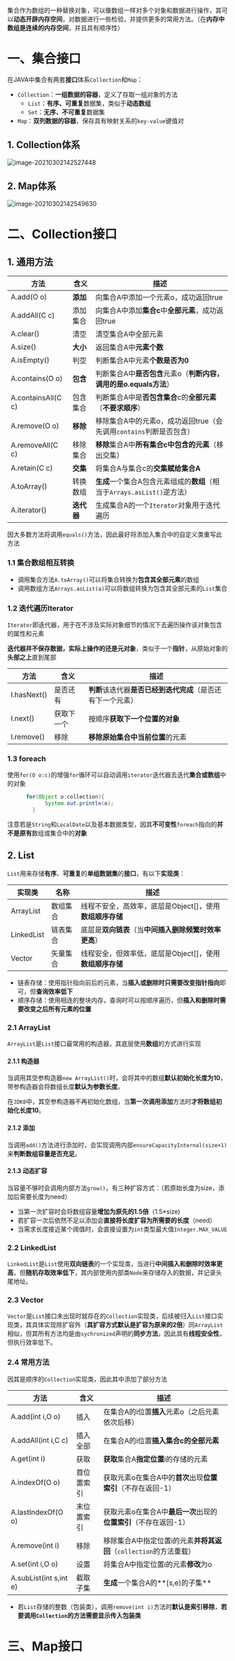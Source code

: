 集合作为数组的一种替换对象，可以像数组一样对多个对象和数据进行操作，其可以**动态开辟内存空间**，对数据进行一些检验，并提供更多的常用方法。（在**内存中数组是连续的内存空间**，并且具有顺序性）



# 一、集合接口

在JAVA中集合有两套**接口**体系`Collection`和`Map`：

+ `Collection`：**一组数据的容器**，定义了存取一组对象的方法
  + `List`：**有序、可重复**数据集，类似于**动态数组**
  + `Set`：**无序、不可重复**数据集
+ `Map`：**双列数据的容器**，保存具有映射关系的`key-value`键值对

## 1. Collection体系

![image-20210302142527448](C:\Users\lpc\Desktop\笔记\JAVA01-进阶\images\image-20210302142527448.png)

## 2. Map体系

![image-20210302142549630](C:\Users\lpc\Desktop\笔记\JAVA01-进阶\images\image-20210302142549630.png)



# 二、Collection接口

## 1. 通用方法

| 方法               | 含义       | 描述                                                         |
| ------------------ | ---------- | ------------------------------------------------------------ |
| A.add(O o)         | **添加**   | 向集合A中添加一个元素o，成功返回true                         |
| A.addAll(C c)      | 添加集合   | 向集合A中添加**集合c**中**全部元素**，成功返回true           |
| A.clear()          | 清空       | 清空集合A中全部元素                                          |
| A.size()           | **大小**   | 返回集合A中**元素个数**                                      |
| A.isEmpty()        | 判空       | 判断集合A中元素**个数是否为0**                               |
| A.contains(O o)    | **包含**   | 判断集合A中**是否包含**元素o（**判断内容，调用的是o.equals方法**） |
| A.containsAll(C c) | 包含集合   | 判断集合A中是**否包含集合**c的**全部元素**（**不要求顺序**） |
| A.remove(O o)      | **移除**   | 移除集合A中的元素o，成功返回true（会先调用`contains`判断是否包含） |
| A.removeAll(C c)   | 移除集合   | **移除**集合A中**所有集合c中包含的元素**（移出交集）         |
| A.retain(C c)      | **交集**   | 将集合A与集合c的**交集赋给集合A**                            |
| A.toArray()        | 转换数组   | **生成**一个集合A包含元素组成的**数组**（相当于`Arrays.asList()`逆方法） |
| A.iterator()       | **迭代器** | 生成集合A的一个`Iterator`对象用于迭代遍历                    |

因大多数方法将调用`equals()`方法，因此最好将添加入集合中的自定义类重写此方法



### 1.1 集合数组相互转换

+ 调用集合方法`A.toArray()`可以将集合转换为**包含其全部元素**的数组
+ 调用数组方法`Arrays.asList(a)`可以将数组转换为包含其全部元素的`List`集合

### 1.2 迭代遍历Iterator

`Iterator`即迭代器，用于在不涉及实际对象细节的情况下去遍历操作该对象包含的属性和元素

**迭代器并不保存数据，实际上操作的还是元对象**，类似于一个**指针**，从原始对象的**头部之上**直到尾部

| 方法        | 含义       | 描述                                                         |
| ----------- | ---------- | ------------------------------------------------------------ |
| I.hasNext() | 是否还有   | **判断**该迭代器**是否已经到迭代完成**（是否还有下一个元素） |
| I.next()    | 获取下一个 | 按顺序**获取下一个位置的对象**                               |
| I.remove()  | 移除       | **移除原始集合中当前位置**的元素                             |

### 1.3 foreach

使用`for(O o:c)`的增强`for`循环可以自动调用`iterator`迭代器去迭代**集合或数组**中的对象

```java
      for(Object o:collection){
            System.out.println(o);
        }
```

注意若是`String`和`LocalDate`以及基本数据类型，因其**不可变性**`foreach`指向的**并不是原有**数组或集合中的**对象**



## 2. List

`List`用来存储**有序**、**可重复**的**单组数据集**的**接口**，有以下**实现类**：

| 实现类     | 名称     | 描述                                                     |
| ---------- | -------- | -------------------------------------------------------- |
| ArrayList  | 数组集合 | 线程不安全，高效率，底层是Object[]，使用**数组顺序存储** |
| LinkedList | 链表集合 | 底层是**双向链表**（当**中间插入删除频繁时效率更高**）   |
| Vector     | 矢量集合 | 线程安全，但效率低，底层是Object[]，使用**数组顺序存储** |

+ 链表存储：使用指针指向前后的元素，当**插入或删除时只需要改变指针指向**即可，但**查询效率低下**
+ 顺序存储：使用相连的整块内存，查询时可以按顺序遍历，但**插入和删除时需要改变之后所有元素的位置**

### 2.1 ArrayList

`ArrayList`是`List`接口最常用的构造器，其底层使用**数组**的方式进行实现

#### 2.1.1 构造器

当调用其空参构造器`new ArrayList()`时，会将其中的数组**默认初始化长度为10**，带参构造器会将数组长度**默认为参数长度**。

在`JDK8`中，其空参构造器不再初始化数组，当**第一次调用添加**方法时**才将数组初始化长度10**。

#### 2.1.2 添加

当调用`add()`方法进行添加时，会实现调用内部`ensureCapacityInternal(size+1)`来**判断数组容量是否充足**。

#### 2.1.3 动态扩容

当容量不够时会调用内部方法`grow()`，有三种扩容方式：（若原始长度为size，添加后需要长度为need）

+ 当第一次扩容时会将数组容量**增加为原先的1.5倍**（1.5*size)
+ 若扩容一次后依然不足以添加会**直接将长度扩容为所需要的长度**（need）
+ 当需求长度接近某个阈值时，会直接设置为`int`类型最大值`Integer.MAX_VALUE`



### 2.2 LinkedList

`LinkedList`是`List`使用**双向链表**的一个实现类，当进行**中间插入和删除时效率更高**，但**随机存取效率低下**，其内部使用内部类`Node`来存储存入的数据，并记录头尾地址。



### 2.3 Vector

`Vector`是`List`接口未出现时就存在的`Collection`实现类，后续被归入`List`接口实现类，其具体实现除扩容外（**其扩容方式默认是扩容为原来的2倍**）同`ArrayList`相似，但其所有方法均是由`sychronized`声明的**同步方法**，因此具有**线程安全性**，但执行效率低下。



### 2.4 常用方法

因其是顺序的`Collection`实现类，因此其中添加了部分方法

| 方法                   | 含义       | 描述                                                         |
| ---------------------- | ---------- | ------------------------------------------------------------ |
| A.add(int i,O o)       | 插入       | 在集合A的i位置**插入**元素o（之后元素依次后移）              |
| A.addAll(int i,C c)    | 插入全部   | 在集合A的i位置**插入集合c的全部元素**                        |
| A.get(int i)           | 获取       | **获取**集合A**指定位置**i的存储的元素                       |
| A.indexOf(O o)         | 首位置索引 | 获取元素o在集合A中的**首次**出现**位置索引**（不存在返回-1） |
| A.lastIndexOf(O o)     | 末位置索引 | 获取元素o在集合A中**最后一次**出现的**位置索引**（不存在返回-1） |
| A.remove(int i)        | 移除       | 移除集合A中指定位置i的元素**并将其返回**（`collection`的方法重载） |
| A.set(int i,O o)       | 设置       | 将集合A中指定位置i的元素**修改**为o                          |
| A.subList(int s,int e) | 截取子集   | **生成**一个集合A的**[s,e)的子集**                           |

+ 若`List`存储的整数（包装类），调用`remove(int i)`方法时**默认是索引移除**，**若要调用`Collection`的方法需要显示传入包装类**



# 三、Map接口

